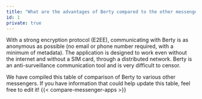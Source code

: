 ```yaml
---
title: "What are the advantages of Berty compared to the other messengers?"
id: 1
private: true
---
```


With a strong encryption protocol (E2EE), communicating with Berty is as anonymous as possible (no email or phone number required, with a minimum of metadata). The application is designed to work even without the internet and without a SIM card, through a distributed network. Berty is an anti-surveillance communication tool and is very difficult to censor.

We have compiled this table of comparison of Berty to various other messengers. If you have information that could help update this table, feel free to edit it!
{{< compare-messenger-apps >}}
